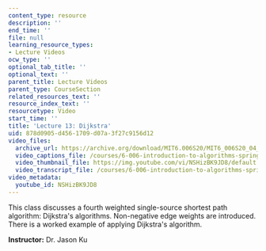 ```yaml
---
content_type: resource
description: ''
end_time: ''
file: null
learning_resource_types:
- Lecture Videos
ocw_type: ''
optional_tab_title: ''
optional_text: ''
parent_title: Lecture Videos
parent_type: CourseSection
related_resources_text: ''
resource_index_text: ''
resourcetype: Video
start_time: ''
title: 'Lecture 13: Dijkstra'
uid: 878d0905-d456-1709-d07a-3f27c9156d12
video_files:
  archive_url: https://archive.org/download/MIT6.006S20/MIT6_006S20_04_07_Lecture_13_300k.mp4
  video_captions_file: /courses/6-006-introduction-to-algorithms-spring-2020/5b1e2b01df0c511d8fdfc80d48023b97_NSHizBK9JD8.vtt
  video_thumbnail_file: https://img.youtube.com/vi/NSHizBK9JD8/default.jpg
  video_transcript_file: /courses/6-006-introduction-to-algorithms-spring-2020/071bb95535e7370893e27146d1287111_NSHizBK9JD8.pdf
video_metadata:
  youtube_id: NSHizBK9JD8
---
```


This class discusses a fourth weighted single-source shortest path algorithm: Dijkstra's algorithms. Non-negative edge weights are introduced. There is a worked example of applying Dijkstra's algorithm.

**Instructor:** Dr. Jason Ku



